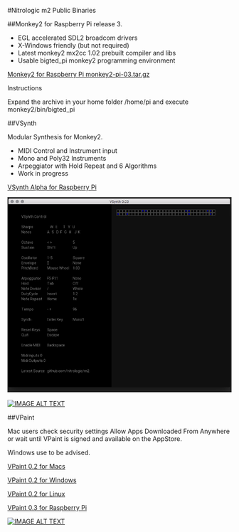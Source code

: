 #Nitrologic m2 Public Binaries

##Monkey2 for Raspberry Pi release 3.

* EGL accelerated SDL2 broadcom drivers  
* X-Windows friendly (but not required)
* Latest monkey2 mx2cc 1.02 prebuilt compiler and libs
* Usable bigted_pi monkey2 programming environment

[Monkey2 for Raspberry Pi monkey2-pi-03.tar.gz](https://github.com/nitrologic/m2/raw/master/releases/monkey2-pi-03.tar.gz)

Instructions

Expand the archive in your home folder /home/pi and execute monkey2/bin/bigted_pi

##VSynth

Modular Synthesis for Monkey2.

* MIDI Control and Instrument input
* Mono and Poly32 Instruments
* Arpeggiator with Hold Repeat and 6 Algorithms
* Work in progress

[VSynth Alpha for Raspberry Pi](https://github.com/nitrologic/m2/raw/master/releases/vsynth-pi.tar.gz)

![vsynthalpha](vsynthalpha.png?raw=true "vsynth alpha")

[![IMAGE ALT TEXT](http://img.youtube.com/vi/gP8LT9SHnSE/0.jpg)](http://www.youtube.com/watch?v=gP8LT9SHnSE "Project VSynth ")

##VPaint

Mac users check security settings Allow Apps Downloaded From Anywhere or wait until VPaint is signed and available on the AppStore.

Windows use to be advised.

[VPaint 0.2 for Macs](https://github.com/nitrologic/m2/raw/master/releases/VPaint0.2.app.zip)

[VPaint 0.2 for Windows](https://github.com/nitrologic/m2/raw/master/releases/VPaint0.2.zip)

[VPaint 0.2 for Linux](https://github.com/nitrologic/m2/raw/master/releases/vpaint0.2.tar.gz)

[VPaint 0.3 for Raspberry Pi](https://github.com/nitrologic/m2/raw/master/releases/vpaint-pi-0.3.tar.gz)

[![IMAGE ALT TEXT](http://img.youtube.com/vi/2Y3zh0FOc00/0.jpg)](http://www.youtube.com/watch?v=2Y3zh0FOc00 "Project VPaint ")


